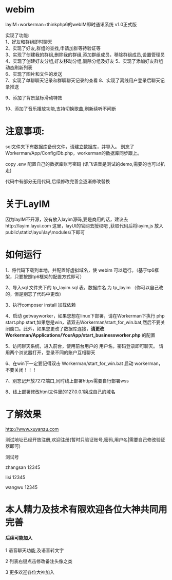 # webim

layIM+workerman+thinkphp6的webIM即时通讯系统 v1.0正式版  

实现了功能:  
1、好友和群组即时聊天    
2、实现了好友,群组的查找,申请加群等待验证等  
3、实现了创建我的群组,删除我的群组,添加群组成员，移除群组成员,设置管理员  
4、实现了创建好友分组,好友移动分组,删除分组及好友 
5、实现了添加好友群组动态刷新列表  
6、实现了图片和文件的发送  
7、实现了单聊聊天记录和群聊聊天记录的查看
8、实现了离线用户登录后聊天记录推送

9、添加了背景鼠标滑动特效

10、添加了音乐播放功能,支持切换歌曲,刷新续听不间断

# 注意事项:  

sql文件夹下有数据库备份文件，请建立数据库，并导入。 
别忘了Workerman/App/Config/Db.php，workerman的数据库同步跟上。

copy  .env 配置自己的数据库账号密码 (讯飞语音是测试的demo,需要的也可以扒走)

代码中有部分无用代码,后续修改完善会逐渐修改替换

# 关于LayIM

因为layIM不开源，没有放入layim源码,要是商用的话，建议去http://layim.layui.com  这里，layUI的官网去授权吧  ,获取代码后将layim,js 放入public\static\layui\lay\modules\下即可

# 如何运行  

1、将代码下载到本地，并配置好虚拟域名，使 webim 可以运行。（基于tp6框架，只要按照tp6框架的配置方式即可）  

2、导入sql 文件夹下的 tp_layim.sql 表，数据库名 为 tp_layim （你可以自己改的，但是别忘了代码中更改)

3、执行composer install 加载依赖

4、启动 getwayworker，如果您想在linux下部署，请在Workerman下执行 php start.php start,如果您是win，请双击Workerman/start_for_win.bat,然后不要关闭窗口。此外，如果您更改了数据库连接，**请更改 Workerman/Applications/YourApp/start_businessworker.php** 的配置   

5、访问聊天系统，进入前台，使用前台用户的 用户名，密码登录即可聊天。 请用两个浏览器打开，登录不同的账户互相聊天

6、在win下一定要记得双击 Workerman/start_for_win.bat 启动 workerman，不要关闭！！！

7、别忘记开放7272端口,同时线上部署https需要自行部署wss

8、线上部署修改html文件里的127.0.0.1换成自己的域名

# 了解效果

http://www.xuyanzu.com

测试地址已经开放注册,欢迎注册(暂时只验证账号,密码,用户名|需要自己修改验证器即可)

测试号 

zhangsan 12345

lisi 12345

wangwu 12345

# 本人精力及技术有限欢迎各位大神共同用完善

#### 后续可能加入

1 语音聊天功能,及语音转文字

2 列表右键点击修改备注头像之类

3 更多欢迎各位大神加入
